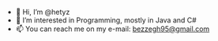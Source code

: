 - 👋 Hi, I’m @hetyz
- 👀 I’m interested in Programming, mostly in Java and C#
- 📫 You can reach me on my e-mail: bezzegh95@gmail.com

<!---
hetyz/hetyz is a ✨ special ✨ repository because its `README.md` (this file) appears on your GitHub profile.
You can click the Preview link to take a look at your changes.
--->

